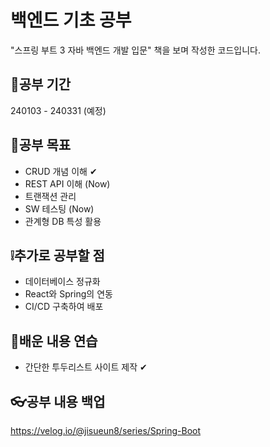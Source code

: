 # 백엔드 기초 공부
"스프링 부트 3 자바 백엔드 개발 입문" 책을 보며 작성한 코드입니다.

## 📆공부 기간
240103 - 240331 (예정)

## 💯공부 목표
- CRUD 개념 이해 ✔
- REST API 이해 (Now)
- 트랜잭션 관리
- SW 테스팅 (Now)
- 관계형 DB 특성 활용

## ❕추가로 공부할 점
- 데이터베이스 정규화
- React와 Spring의 연동
- CI/CD 구축하여 배포

## 💨배운 내용 연습
- 간단한 투두리스트 사이트 제작 ✔

## 👓공부 내용 백업
<https://velog.io/@jisueun8/series/Spring-Boot>
